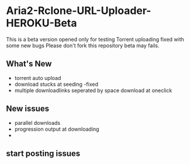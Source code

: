 # Aria2-Rclone-URL-Uploader-HEROKU-Beta
This is a beta version opened only for testing
Torrent uploading fixed with some new bugs
Please don't fork this repository beta may fails.

## What's New
* torrent auto upload
* download stucks at seeding -fixed
* multiple downloadlinks seperated by space download at oneclick

## New issues
* parallel downloads 
* progression output at downloading
* 
## start posting issues
